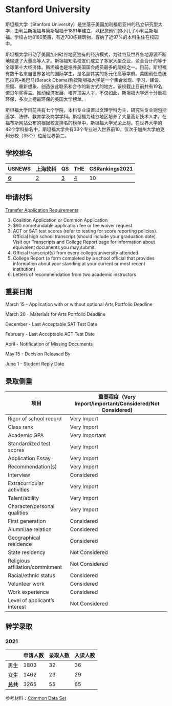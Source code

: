 # Stanford University

斯坦福大学（Stanford University）是坐落于美国加利福尼亚州的私立研究型大学，由利兰斯坦福与简斯坦福于1891年建立，以纪念他们的小儿子小利兰斯坦福。学校占地8180英亩，有近700栋建筑物，容纳了近97%的本科生住在校园中。

斯坦福大学带动了美国加州硅谷地区独有的经济模式，为硅谷及世界各地源源不断地输送了大量高等人才。斯坦福知名校友们成立了多家大型企业，资金合计约等于全球第十大经济体。斯坦福也是培养美国国会成员最多的院校之一。目前，斯坦福有数千名来自世界各地的国际学生，是名副其实的多元化高等学府。美国前任总统巴拉克•奥巴马(Barack Obama)称赞斯坦福大学是一个集合发现、学习、建设、质疑、重新想象、创造彼此联系和合作的新方式的地方。该校截止目前共有19名诺贝尔奖得主。推动经济发展，培育顶尖人才，不仅如此，斯坦福大学还十分重视环保，多次上榜最环保的美国大学榜单。

斯坦福大学目前共有七个学院，本科专业设置以文理学科为主，研究生专业则包括医学、法律、教育学及商学学科。斯坦福为硅谷地区培养了大量高新技术人才，在福布斯网站公布的根据校友排名的榜单中，斯坦福大学光荣上榜。在世界大学的42个学科排名中，斯坦福大学共有33个专业进入世界前10，仅次于加州大学伯克利分校（35个）位居世界第二。

## 学校排名

| USNEWS | 上海软科 | QS | THE | CSRankings2021 |
| --- | --- | --- | --- | ---|
| [6](https://www.usnews.com/best-colleges/stanford-university-1305) | [2](https://www.shanghairanking.com/institution/stanford-university) | [3](https://www.topuniversities.com/universities/stanford-university) | [4](https://www.timeshighereducation.com/world-university-rankings/stanford-university) | 10 |

## 申请材料

[Transfer Application Requirements](https://admission.stanford.edu/apply/transfer/index.html)

1. Coalition Application or Common Application 
2. $90 nonrefundable application fee or fee waiver request
3. ACT or SAT test scores (refer to testing for score reporting policies). Official high school transcript (should include your graduation date). Visit our Transcripts and College Report page for information about equivalent documents you may submit.
4. Official transcript(s) from every college/university attended
5. College Report (a form completed by a school official that provides information about your standing at your current or most recent institution)
6. Letters of recommendation from two academic instructors

## 重要日期

March 15 - Application with or without optional Arts Portfolio Deadline

March 20 - Materials for Arts Portfolio Deadline

December - Last Acceptable SAT Test Date

February - Last Acceptable ACT Test Date

April - Notification of Missing Documents

May 15 - Decision Released By

June 1 - Student Reply Date

## 录取侧重

| 项目 | 重要程度（Very Import/Important/Considered/Not Considered) |
|  ----  | ----  |
| Rigor of school record | Very Import |
| Class rank | Very Import |
| Academic GPA | Very Important |
| Standardized test scores | Very Import |
| Application Essay | Very Import |
| Recommendation(s) | Very Import |
| Interview | Considered |
| Extracurricular activities | Very Import |
| Talent/ability | Very Import |
| Character/personal qualities | Very Import |
| First generation | Considered |
| Alumni/ae relation | Considered |
| Geographical residence | Considered |
| State residency | Not Considered |
| Religious affiliation/commitment | Not Considered |
| Racial/ethnic status | Considered |
| Volunteer work | Considered |
| Work experience | Considered |
| Level of applicant’s interest | Not Considered |

## 转学录取

### 2021

| | 申请人数 | 录取人数 | 入读人数 |
|---|---|---|---|
| 男生 | 1803 | 32 | 36 |
| 女生 | 1462 | 23 | 29 |
| **总共** | 3265 | 55 | 65 |

参考材料：[Common Data Set](https://ucomm.stanford.edu/wp-content/uploads/sites/15/2022/04/stanford_cds_2021_2022.pdf)
